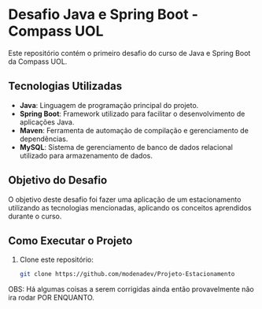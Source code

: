 # Desafio Java e Spring Boot - Compass UOL

Este repositório contém o primeiro desafio do curso de Java e Spring Boot da Compass UOL.

## Tecnologias Utilizadas

- **Java**: Linguagem de programação principal do projeto.
- **Spring Boot**: Framework utilizado para facilitar o desenvolvimento de aplicações Java.
- **Maven**: Ferramenta de automação de compilação e gerenciamento de dependências.
- **MySQL**: Sistema de gerenciamento de banco de dados relacional utilizado para armazenamento de dados.

## Objetivo do Desafio

O objetivo deste desafio foi fazer uma aplicação de um estacionamento utilizando as tecnologias mencionadas, aplicando os conceitos aprendidos durante o curso. 

## Como Executar o Projeto

1. Clone este repositório:
   ```bash
   git clone https://github.com/modenadev/Projeto-Estacionamento

OBS: Há algumas coisas a serem corrigidas ainda então provavelmente não ira rodar POR ENQUANTO.
